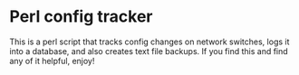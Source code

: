# Perl config tracker
This is a perl script that tracks config changes on network switches, logs it into a database, and also creates text file backups. If you find this and find any of it helpful, enjoy!
